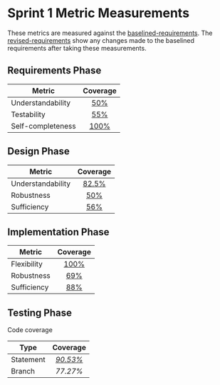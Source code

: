 # Sprint 1 Metric Measurements

These metrics are measured against the [baselined-requirements](./baselined-requirements.md). The [revised-requirements](./revised-requirements.md) show any changes made to the baselined requirements after taking these measurements.


## Requirements Phase

Metric | Coverage
--- | :---:
Understandability | [50%](./requirements-understandability-measurements.md)
Testability | [55%](./requirements-testability-measurements.md)
Self-completeness | [100%](./requirements-self-completeness-measurements.md)


## Design Phase

Metric | Coverage
--- | :---:
Understandability | [82.5%](./design-understandability-measurements.md)
Robustness | [50%](./design-robustness-measurements.md)
Sufficiency | [56%](./design-sufficiency-measurements.md)


## Implementation Phase

Metric | Coverage
--- | :---:
Flexibility | [100%](./implementation-flexibility-measurements.md) 
Robustness | [69%](./implementation-robustness-measurements.md)
Sufficiency | [88%](./implementation-sufficiency-measurements.md)


## Testing Phase

Code coverage

Type | Coverage
--- | :---:
Statement | *[90.53%](https://coveralls.io/builds/8867474)*
Branch | *77.27%*